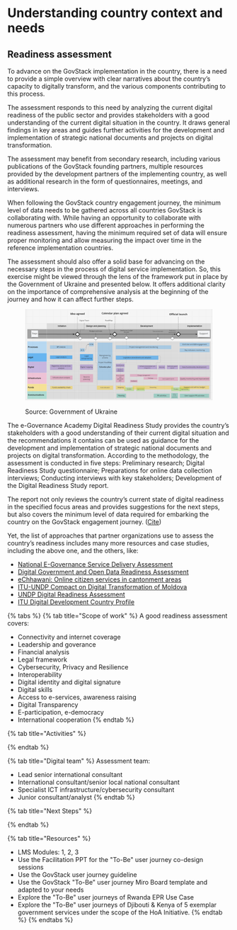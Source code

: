 # Understanding country context and needs

## Readiness assessment

To advance on the GovStack implementation in the country, there is a need to provide a simple overview with clear narratives about the country’s capacity to digitally transform, and the various components contributing to this process.&#x20;

The assessment responds to this need by analyzing the current digital readiness of the public sector and provides stakeholders with a good understanding of the current digital situation in the country. It draws general findings in key areas and guides further activities for the development and implementation of strategic national documents and projects on digital transformation.&#x20;

The assessment may benefit from secondary research, including various publications of the GovStack founding partners, multiple resources provided by the development partners of the implementing country, as well as additional research in the form of questionnaires, meetings, and interviews.&#x20;

When following the GovStack country engagement journey, the minimum level of data needs to be gathered across all countries GovStack is collaborating with. While having an opportunity to collaborate with numerous partners who use different approaches in performing the readiness assessment, having the minimum required set of data will ensure proper monitoring and allow measuring the impact over time in the reference implementation countries. &#x20;

The assessment should also offer a solid base for advancing on the necessary steps in the process of digital service implementation. So, this exercise might be viewed through the lens of the framework put in place by the Government of Ukraine and presented below. It offers additional clarity on the importance of comprehensive analysis at the beginning of the journey and how it can affect further steps. &#x20;

<figure><img src="../../../.gitbook/assets/GetImage (3) (1).png" alt=""><figcaption><p>Source: Government of Ukraine</p></figcaption></figure>

The e-Governance Academy Digital Readiness Study provides the country’s stakeholders with a good understanding of their current digital situation and the recommendations it contains can be used as guidance for the development and implementation of strategic national documents and projects on digital transformation. According to the methodology, the assessment is conducted in five steps: Preliminary research; Digital Readiness Study questionnaire; Preparations for online data collection interviews; Conducting interviews with key stakeholders; Development of the Digital Readiness Study report.&#x20;

The report not only reviews the country’s current state of digital readiness in the specified focus areas and provides suggestions for the next steps, but also covers the minimum level of data required for embarking the country on the GovStack engagement journey. ([Cite](https://ega.ee/wp-content/uploads/2022/07/Kenya-Digital-Readiness-Study.pdf))&#x20;

Yet, the list of approaches that partner organizations use to assess the country’s readiness includes many more resources and case studies, including the above one, and the others, like:&#x20;

* [National E-Governance Service Delivery Assessment](https://nesda.gov.in/publicsite/)&#x20;
* [Digital Government and Open Data Readiness Assessment](https://openknowledge.worldbank.org/handle/10986/32547)&#x20;
* [eChhawani: Online citizen services in cantonment areas](https://egov.org.in/case-studies/echhawani-cantonment-areas/)&#x20;
* [ITU-UNDP Compact on Digital Transformation of Moldova](https://www.itu.int/en/ITU-D/Regional-Presence/Europe/Documents/Events/2021/Regional%20Innovation%20Forum/Digital\_Moldova.pdf)&#x20;
* [UNDP Digital Readiness Assessment](https://www.undp.org/digital/transformations)&#x20;
* [ITU Digital Development Country Profile](https://euc-onenote.officeapps.live.com/o/ITU%20Digital%20Development%20Country%20Profile)&#x20;

{% tabs %}
{% tab title="Scope of work" %}
A good readiness assessment covers:

* Connectivity and internet coverage
* Leadership and goverance
* Financial analysis
* Legal framework
* Cybersecurity, Privacy and Resilience
* Interoperability
* Digital identity and digital signature
* Digital skills
* Access to e-services, awareness raising
* Digital Transparency
* E-participation, e-democracy
* International cooperation
{% endtab %}

{% tab title="Activities" %}

{% endtab %}

{% tab title="Digital team" %}
Assessment team: &#x20;

* Lead senior international consultant&#x20;
* International consultant/senior local national consultant&#x20;
* Specialist ICT infrastructure/cybersecurity consultant&#x20;
* Junior consultant/analyst&#x20;
{% endtab %}

{% tab title="Next Steps" %}

{% endtab %}

{% tab title="Resources" %}
* LMS Modules: 1, 2, 3 &#x20;
* Use the Facilitation PPT for the "To-Be" user journey co-design sessions &#x20;
* Use the GovStack user journey guideline &#x20;
* Use the GovStack "To-Be" user journey Miro Board template and adapted to your needs &#x20;
* Explore the "To-Be" user journeys of Rwanda EPR Use Case&#x20;
* Explore the  "To-Be" user journeys of Djibouti & Kenya of 5 exemplar government services under the scope of the HoA Initiative.&#x20;
{% endtab %}
{% endtabs %}
